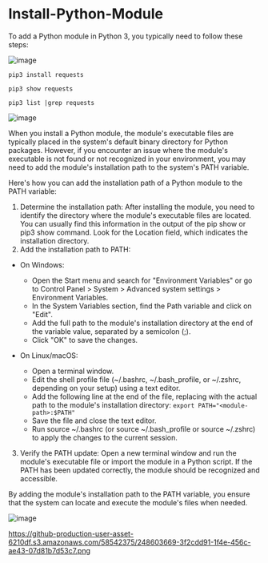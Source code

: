# Install-Python-Module
To add a Python module in Python 3, you typically need to follow these steps:

![image](https://github.com/r1skkam/Install-Python-Module/assets/58542375/0fe92cfb-caf4-4f45-8b94-aa73679db25d)

```
pip3 install requests
```

```
pip3 show requests
```

```
pip3 list |grep requests
```

![image](https://github.com/r1skkam/Install-Python-Module/assets/58542375/0f0ec0ed-4209-4c39-b338-e5bbe8fa8e5c)

When you install a Python module, the module's executable files are typically placed in the system's default binary directory for Python packages. However, if you encounter an issue where the module's executable is not found or not recognized in your environment, you may need to add the module's installation path to the system's PATH variable.

Here's how you can add the installation path of a Python module to the PATH variable:

1. Determine the installation path: After installing the module, you need to identify the directory where the module's executable files are located. You can usually find this information in the output of the pip show <module-name> or pip3 show <module-name> command. Look for the Location field, which indicates the installation directory.
2. Add the installation path to PATH:
- On Windows:

  - Open the Start menu and search for "Environment Variables" or go to Control Panel > System > Advanced system settings > Environment Variables.  
  - In the System Variables section, find the Path variable and click on "Edit".  
  - Add the full path to the module's installation directory at the end of the variable value, separated by a semicolon (;).
  - Click "OK" to save the changes.
  
- On Linux/macOS:
  - Open a terminal window.
  - Edit the shell profile file (~/.bashrc, ~/.bash_profile, or ~/.zshrc, depending on your setup) using a text editor.
  - Add the following line at the end of the file, replacing <module-path> with the actual path to the module's installation directory:
    `export PATH="<module-path>:$PATH"`
  - Save the file and close the text editor.
  - Run source ~/.bashrc (or source ~/.bash_profile or source ~/.zshrc) to apply the changes to the current session.
3. Verify the PATH update: Open a new terminal window and run the module's executable file or import the module in a Python script. If the PATH has been updated correctly, the module should be recognized and accessible.

By adding the module's installation path to the PATH variable, you ensure that the system can locate and execute the module's files when needed.

![image](https://github.com/r1skkam/Install-Python-Module/assets/58542375/3f2cdd91-1f4e-456c-ae43-07d81b7d53c7)

https://github-production-user-asset-6210df.s3.amazonaws.com/58542375/248603669-3f2cdd91-1f4e-456c-ae43-07d81b7d53c7.png

